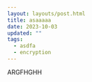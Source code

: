 ```yaml
---
layout: layouts/post.html
title: asaaaaa
date: 2023-10-03
updated: ""
tags:
  - asdfa
  - encryption
---
```

ARGFHGHH